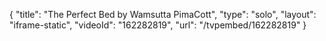 {
    "title": "The Perfect Bed by Wamsutta PimaCott",
    "type": "solo",
    "layout": "iframe-static",
    "videoId": "162282819",
    "url": "\/tvpembed\/162282819"
}